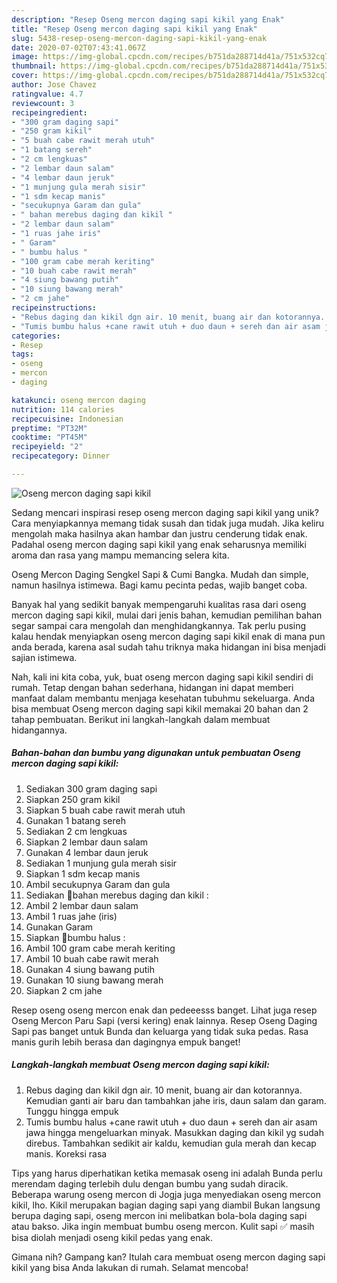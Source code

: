 ```yaml
---
description: "Resep Oseng mercon daging sapi kikil yang Enak"
title: "Resep Oseng mercon daging sapi kikil yang Enak"
slug: 5438-resep-oseng-mercon-daging-sapi-kikil-yang-enak
date: 2020-07-02T07:43:41.067Z
image: https://img-global.cpcdn.com/recipes/b751da288714d41a/751x532cq70/oseng-mercon-daging-sapi-kikil-foto-resep-utama.jpg
thumbnail: https://img-global.cpcdn.com/recipes/b751da288714d41a/751x532cq70/oseng-mercon-daging-sapi-kikil-foto-resep-utama.jpg
cover: https://img-global.cpcdn.com/recipes/b751da288714d41a/751x532cq70/oseng-mercon-daging-sapi-kikil-foto-resep-utama.jpg
author: Jose Chavez
ratingvalue: 4.7
reviewcount: 3
recipeingredient:
- "300 gram daging sapi"
- "250 gram kikil"
- "5 buah cabe rawit merah utuh"
- "1 batang sereh"
- "2 cm lengkuas"
- "2 lembar daun salam"
- "4 lembar daun jeruk"
- "1 munjung gula merah sisir"
- "1 sdm kecap manis"
- "secukupnya Garam dan gula"
- " bahan merebus daging dan kikil "
- "2 lembar daun salam"
- "1 ruas jahe iris"
- " Garam"
- " bumbu halus "
- "100 gram cabe merah keriting"
- "10 buah cabe rawit merah"
- "4 siung bawang putih"
- "10 siung bawang merah"
- "2 cm jahe"
recipeinstructions:
- "Rebus daging dan kikil dgn air. 10 menit, buang air dan kotorannya. Kemudian ganti air baru dan tambahkan jahe iris, daun salam dan garam. Tunggu hingga empuk"
- "Tumis bumbu halus +cane rawit utuh + duo daun + sereh dan air asam jawa hingga mengeluarkan minyak. Masukkan daging dan kikil yg sudah direbus. Tambahkan sedikit air kaldu, kemudian gula merah dan kecap manis. Koreksi rasa"
categories:
- Resep
tags:
- oseng
- mercon
- daging

katakunci: oseng mercon daging 
nutrition: 114 calories
recipecuisine: Indonesian
preptime: "PT32M"
cooktime: "PT45M"
recipeyield: "2"
recipecategory: Dinner

---
```



![Oseng mercon daging sapi kikil](https://img-global.cpcdn.com/recipes/b751da288714d41a/751x532cq70/oseng-mercon-daging-sapi-kikil-foto-resep-utama.jpg)

Sedang mencari inspirasi resep oseng mercon daging sapi kikil yang unik? Cara menyiapkannya memang tidak susah dan tidak juga mudah. Jika keliru mengolah maka hasilnya akan hambar dan justru cenderung tidak enak. Padahal oseng mercon daging sapi kikil yang enak seharusnya memiliki aroma dan rasa yang mampu memancing selera kita.

Oseng Mercon Daging Sengkel Sapi &amp; Cumi Bangka. Mudah dan simple, namun hasilnya istimewa. Bagi kamu pecinta pedas, wajib banget coba.

Banyak hal yang sedikit banyak mempengaruhi kualitas rasa dari oseng mercon daging sapi kikil, mulai dari jenis bahan, kemudian pemilihan bahan segar sampai cara mengolah dan menghidangkannya. Tak perlu pusing kalau hendak menyiapkan oseng mercon daging sapi kikil enak di mana pun anda berada, karena asal sudah tahu triknya maka hidangan ini bisa menjadi sajian istimewa.


Nah, kali ini kita coba, yuk, buat oseng mercon daging sapi kikil sendiri di rumah. Tetap dengan bahan sederhana, hidangan ini dapat memberi manfaat dalam membantu menjaga kesehatan tubuhmu sekeluarga. Anda bisa membuat Oseng mercon daging sapi kikil memakai 20 bahan dan 2 tahap pembuatan. Berikut ini langkah-langkah dalam membuat hidangannya.

<!--inarticleads1-->

##### Bahan-bahan dan bumbu yang digunakan untuk pembuatan Oseng mercon daging sapi kikil:

1. Sediakan 300 gram daging sapi
1. Siapkan 250 gram kikil
1. Siapkan 5 buah cabe rawit merah utuh
1. Gunakan 1 batang sereh
1. Sediakan 2 cm lengkuas
1. Siapkan 2 lembar daun salam
1. Gunakan 4 lembar daun jeruk
1. Sediakan 1 munjung gula merah sisir
1. Siapkan 1 sdm kecap manis
1. Ambil secukupnya Garam dan gula
1. Sediakan  🌻bahan merebus daging dan kikil :
1. Ambil 2 lembar daun salam
1. Ambil 1 ruas jahe (iris)
1. Gunakan  Garam
1. Siapkan  🌻bumbu halus :
1. Ambil 100 gram cabe merah keriting
1. Ambil 10 buah cabe rawit merah
1. Gunakan 4 siung bawang putih
1. Gunakan 10 siung bawang merah
1. Siapkan 2 cm jahe


Resep oseng oseng mercon enak dan pedeeesss banget. Lihat juga resep Oseng Mercon Paru Sapi (versi kering) enak lainnya. Resep Oseng Daging Sapi pas banget untuk Bunda dan keluarga yang tidak suka pedas. Rasa manis gurih lebih berasa dan dagingnya empuk banget! 

<!--inarticleads2-->

##### Langkah-langkah membuat Oseng mercon daging sapi kikil:

1. Rebus daging dan kikil dgn air. 10 menit, buang air dan kotorannya. Kemudian ganti air baru dan tambahkan jahe iris, daun salam dan garam. Tunggu hingga empuk
1. Tumis bumbu halus +cane rawit utuh + duo daun + sereh dan air asam jawa hingga mengeluarkan minyak. Masukkan daging dan kikil yg sudah direbus. Tambahkan sedikit air kaldu, kemudian gula merah dan kecap manis. Koreksi rasa


Tips yang harus diperhatikan ketika memasak oseng ini adalah Bunda perlu merendam daging terlebih dulu dengan bumbu yang sudah diracik. Beberapa warung oseng mercon di Jogja juga menyediakan oseng mercon kikil, lho. Kikil merupakan bagian daging sapi yang diambil Bukan langsung berupa daging sapi, oseng mercon ini melibatkan bola-bola daging sapi atau bakso. Jika ingin membuat bumbu oseng mercon. Kulit sapi ✅ masih bisa diolah menjadi oseng kikil pedas yang enak. 

Gimana nih? Gampang kan? Itulah cara membuat oseng mercon daging sapi kikil yang bisa Anda lakukan di rumah. Selamat mencoba!
